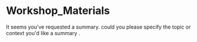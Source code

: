 # Workshop_Materials
  It seems you've requested a summary. could you please specify the topic or context you'd like a summary . 
